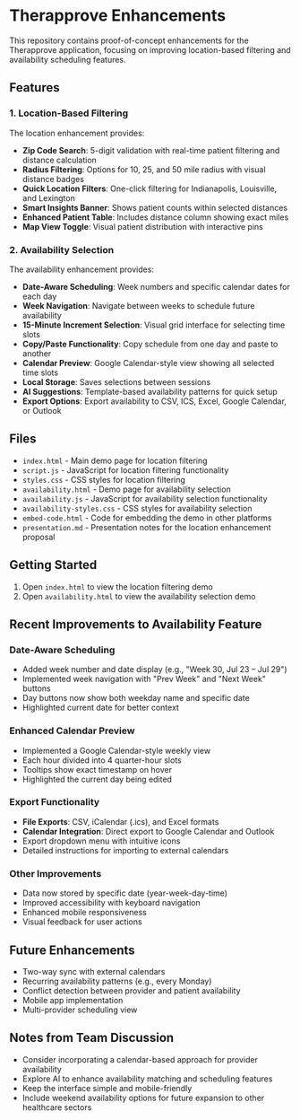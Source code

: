 # Therapprove Enhancements

This repository contains proof-of-concept enhancements for the Therapprove application, focusing on improving location-based filtering and availability scheduling features.

## Features

### 1. Location-Based Filtering

The location enhancement provides:

- **Zip Code Search**: 5-digit validation with real-time patient filtering and distance calculation
- **Radius Filtering**: Options for 10, 25, and 50 mile radius with visual distance badges
- **Quick Location Filters**: One-click filtering for Indianapolis, Louisville, and Lexington
- **Smart Insights Banner**: Shows patient counts within selected distances
- **Enhanced Patient Table**: Includes distance column showing exact miles
- **Map View Toggle**: Visual patient distribution with interactive pins

### 2. Availability Selection

The availability enhancement provides:

- **Date-Aware Scheduling**: Week numbers and specific calendar dates for each day
- **Week Navigation**: Navigate between weeks to schedule future availability
- **15-Minute Increment Selection**: Visual grid interface for selecting time slots
- **Copy/Paste Functionality**: Copy schedule from one day and paste to another
- **Calendar Preview**: Google Calendar-style view showing all selected time slots
- **Local Storage**: Saves selections between sessions
- **AI Suggestions**: Template-based availability patterns for quick setup
- **Export Options**: Export availability to CSV, ICS, Excel, Google Calendar, or Outlook

## Files

- `index.html` - Main demo page for location filtering
- `script.js` - JavaScript for location filtering functionality
- `styles.css` - CSS styles for location filtering
- `availability.html` - Demo page for availability selection
- `availability.js` - JavaScript for availability selection functionality
- `availability-styles.css` - CSS styles for availability selection
- `embed-code.html` - Code for embedding the demo in other platforms
- `presentation.md` - Presentation notes for the location enhancement proposal

## Getting Started

1. Open `index.html` to view the location filtering demo
2. Open `availability.html` to view the availability selection demo

## Recent Improvements to Availability Feature

### Date-Aware Scheduling
- Added week number and date display (e.g., "Week 30, Jul 23 – Jul 29")
- Implemented week navigation with "Prev Week" and "Next Week" buttons
- Day buttons now show both weekday name and specific date
- Highlighted current date for better context

### Enhanced Calendar Preview
- Implemented a Google Calendar-style weekly view
- Each hour divided into 4 quarter-hour slots
- Tooltips show exact timestamp on hover
- Highlighted the current day being edited

### Export Functionality
- **File Exports**: CSV, iCalendar (.ics), and Excel formats
- **Calendar Integration**: Direct export to Google Calendar and Outlook
- Export dropdown menu with intuitive icons
- Detailed instructions for importing to external calendars

### Other Improvements
- Data now stored by specific date (year-week-day-time)
- Improved accessibility with keyboard navigation
- Enhanced mobile responsiveness
- Visual feedback for user actions

## Future Enhancements

- Two-way sync with external calendars
- Recurring availability patterns (e.g., every Monday)
- Conflict detection between provider and patient availability
- Mobile app implementation
- Multi-provider scheduling view

## Notes from Team Discussion

- Consider incorporating a calendar-based approach for provider availability
- Explore AI to enhance availability matching and scheduling features
- Keep the interface simple and mobile-friendly
- Include weekend availability options for future expansion to other healthcare sectors
